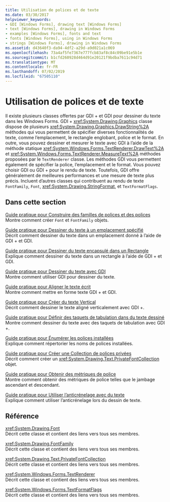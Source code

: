 ```yaml
---
title: Utilisation de polices et de texte
ms.date: 03/30/2017
helpviewer_keywords:
- GDI [Windows Forms], drawing text [Windows Forms]
- text [Windows Forms], drawing in Windows Forms
- examples [Windows Forms], fonts and text
- fonts [Windows Forms], using in Windows Forms
- strings [Windows Forms], drawing in Windows Forms
ms.assetid: d43640f3-da94-4df2-a29d-a9d021a1c069
ms.openlocfilehash: 73a4af5fe7367e777fcb83af8c84c09be91e5b1e
ms.sourcegitcommit: b1cfd260928d464d91e20121f9bdba7611c94d71
ms.translationtype: MT
ms.contentlocale: fr-FR
ms.lasthandoff: 07/02/2019
ms.locfileid: "67505110"
---
```

# <a name="using-fonts-and-text"></a>Utilisation de polices et de texte
Il existe plusieurs classes offertes par GDI + et GDI pour dessiner du texte dans les Windows Forms. GDI + <xref:System.Drawing.Graphics> classe dispose de plusieurs <xref:System.Drawing.Graphics.DrawString%2A> méthodes qui vous permettent de spécifier diverses fonctionnalités de texte, comme l’emplacement, le rectangle englobant, police et le format. En outre, vous pouvez dessiner et mesurer le texte avec GDI à l’aide de la méthode statique <xref:System.Windows.Forms.TextRenderer.DrawText%2A> et <xref:System.Windows.Forms.TextRenderer.MeasureText%2A> méthodes proposées par le `TextRenderer` classe. Les méthodes GDI vous permettent également de spécifier la police, l’emplacement et le format. Vous pouvez choisir GDI ou GDI + pour le rendu de texte. Toutefois, GDI offre généralement de meilleures performances et une mesure de texte plus précis. Incluent d’autres classes qui contribuent au rendu de texte `FontFamily`, `Font`, <xref:System.Drawing.StringFormat>, et `TextFormatFlags`.  
  
## <a name="in-this-section"></a>Dans cette section  
 [Guide pratique pour Construire des familles de polices et des polices](how-to-construct-font-families-and-fonts.md)  
 Montre comment créer `Font` et `FontFamily` objets.  
  
 [Guide pratique pour Dessiner du texte à un emplacement spécifié](how-to-draw-text-at-a-specified-location.md)  
 Décrit comment dessiner du texte dans un emplacement donné à l’aide de GDI + et GDI.  
  
 [Guide pratique pour Dessiner du texte encapsulé dans un Rectangle](how-to-draw-wrapped-text-in-a-rectangle.md)  
 Explique comment dessiner du texte dans un rectangle à l’aide de GDI + et GDI.  
  
 [Guide pratique pour Dessiner du texte avec GDI](how-to-draw-text-with-gdi.md)  
 Montre comment utiliser GDI pour dessiner du texte.  
  
 [Guide pratique pour Aligner le texte écrit](how-to-align-drawn-text.md)  
 Montre comment mettre en forme texte GDI + et GDI.  
  
 [Guide pratique pour Créer du texte Vertical](how-to-create-vertical-text.md)  
 Décrit comment dessiner le texte aligné verticalement avec GDI +.  
  
 [Guide pratique pour Définir des taquets de tabulation dans du texte dessiné](how-to-set-tab-stops-in-drawn-text.md)  
 Montre comment dessiner du texte avec des taquets de tabulation avec GDI +.  
  
 [Guide pratique pour Énumérer les polices installées](how-to-enumerate-installed-fonts.md)  
 Explique comment répertorier les noms de polices installées.  
  
 [Guide pratique pour Créer une Collection de polices privées](how-to-create-a-private-font-collection.md)  
 Décrit comment créer un <xref:System.Drawing.Text.PrivateFontCollection> objet.  
  
 [Guide pratique pour Obtenir des métriques de police](how-to-obtain-font-metrics.md)  
 Montre comment obtenir des métriques de police telles que le jambage ascendant et descendant.  
  
 [Guide pratique pour Utiliser l’anticrénelage avec du texte](how-to-use-antialiasing-with-text.md)  
 Explique comment utiliser l’anticrénelage lors du dessin de texte.  
  
## <a name="reference"></a>Référence  
 <xref:System.Drawing.Font>  
 Décrit cette classe et contient des liens vers tous ses membres.  
  
 <xref:System.Drawing.FontFamily>  
 Décrit cette classe et contient des liens vers tous ses membres.  
  
 <xref:System.Drawing.Text.PrivateFontCollection>  
 Décrit cette classe et contient des liens vers tous ses membres.  
  
 <xref:System.Windows.Forms.TextRenderer>  
 Décrit cette classe et contient des liens vers tous ses membres.  
  
 <xref:System.Windows.Forms.TextFormatFlags>  
 Décrit cette classe et contient des liens vers tous ses membres.
